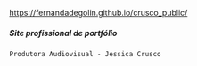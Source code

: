 https://fernandadegolin.github.io/crusco_public/

##### Site profissional de portfólio

`Produtora Audiovisual - Jessica Crusco`

<br>

